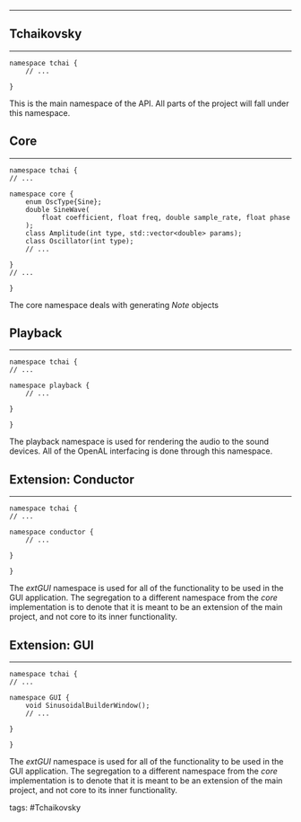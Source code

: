 ___



## Tchaikovsky
___
```
namespace tchai {
	// ...

}
```

This is the main namespace of the API. All parts of the project will fall under this namespace.


## Core
___
```
namespace tchai {
// ...

namespace core {
	enum OscType{Sine};
	double SineWave(
		float coefficient, float freq, double sample_rate, float phase
	);
	class Amplitude(int type, std::vector<double> params);
	class Oscillator(int type);
	// ...

}
// ...

}
```

The core namespace deals with generating <i>Note</i> objects


## Playback
___

```
namespace tchai {
// ...

namespace playback {
	// ...

}

}
```

The playback namespace is used for rendering the audio to the sound devices. All of the OpenAL interfacing is done through this namespace.


## Extension: Conductor
___

```
namespace tchai {
// ...

namespace conductor {
	// ...

}

}
```


The <i>extGUI</i> namespace is used for all of the functionality to be used in the GUI application. The segregation to a different namespace from the <i>core</i> implementation is to denote that it is meant to be an extension of the main project, and not core to its inner functionality.


## Extension: GUI
___

```
namespace tchai {
// ...

namespace GUI {
	void SinusoidalBuilderWindow();
	// ...

}

}
```


The <i>extGUI</i> namespace is used for all of the functionality to be used in the GUI application. The segregation to a different namespace from the <i>core</i> implementation is to denote that it is meant to be an extension of the main project, and not core to its inner functionality.




















tags: #Tchaikovsky